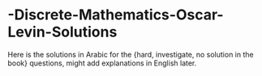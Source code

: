 # -Discrete-Mathematics-Oscar-Levin-Solutions

Here is the solutions in Arabic for the {hard, investigate, no solution in the book} questions, might add explanations in English later.
